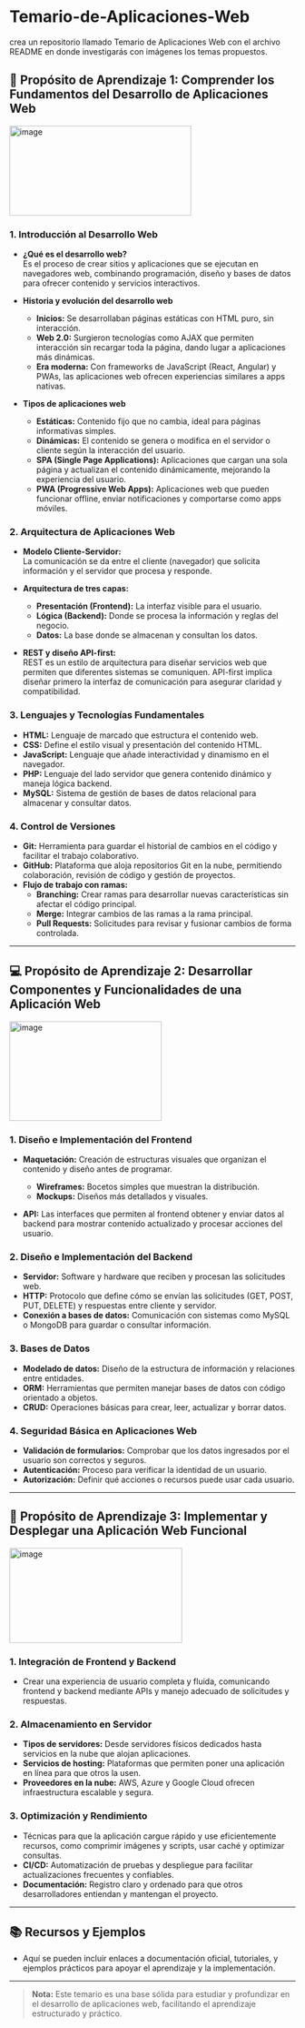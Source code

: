 # Temario-de-Aplicaciones-Web
crea un repositorio llamado Temario de Aplicaciones Web con el archivo README en donde investigarás con imágenes los temas propuestos.

## 🧠 Propósito de Aprendizaje 1: Comprender los Fundamentos del Desarrollo de Aplicaciones Web
 <img width="320" height="158" alt="image" src="https://github.com/user-attachments/assets/69609ba2-d7bf-4a7a-bbe0-9df74be263db" />


### 1. Introducción al Desarrollo Web
- **¿Qué es el desarrollo web?**  
  Es el proceso de crear sitios y aplicaciones que se ejecutan en navegadores web, combinando programación, diseño y bases de datos para ofrecer contenido y servicios interactivos.
  
- **Historia y evolución del desarrollo web**  
  - **Inicios:** Se desarrollaban páginas estáticas con HTML puro, sin interacción.  
  - **Web 2.0:** Surgieron tecnologías como AJAX que permiten interacción sin recargar toda la página, dando lugar a aplicaciones más dinámicas.  
  - **Era moderna:** Con frameworks de JavaScript (React, Angular) y PWAs, las aplicaciones web ofrecen experiencias similares a apps nativas.

- **Tipos de aplicaciones web**  
  - **Estáticas:** Contenido fijo que no cambia, ideal para páginas informativas simples.  
  - **Dinámicas:** El contenido se genera o modifica en el servidor o cliente según la interacción del usuario.  
  - **SPA (Single Page Applications):** Aplicaciones que cargan una sola página y actualizan el contenido dinámicamente, mejorando la experiencia del usuario.  
  - **PWA (Progressive Web Apps):** Aplicaciones web que pueden funcionar offline, enviar notificaciones y comportarse como apps móviles.

### 2. Arquitectura de Aplicaciones Web
- **Modelo Cliente-Servidor:**  
  La comunicación se da entre el cliente (navegador) que solicita información y el servidor que procesa y responde.

- **Arquitectura de tres capas:**  
  - **Presentación (Frontend):** La interfaz visible para el usuario.  
  - **Lógica (Backend):** Donde se procesa la información y reglas del negocio.  
  - **Datos:** La base donde se almacenan y consultan los datos.

- **REST y diseño API-first:**  
  REST es un estilo de arquitectura para diseñar servicios web que permiten que diferentes sistemas se comuniquen. API-first implica diseñar primero la interfaz de comunicación para asegurar claridad y compatibilidad.

### 3. Lenguajes y Tecnologías Fundamentales
- **HTML:** Lenguaje de marcado que estructura el contenido web.  
- **CSS:** Define el estilo visual y presentación del contenido HTML.  
- **JavaScript:** Lenguaje que añade interactividad y dinamismo en el navegador.  
- **PHP:** Lenguaje del lado servidor que genera contenido dinámico y maneja lógica backend.  
- **MySQL:** Sistema de gestión de bases de datos relacional para almacenar y consultar datos.

### 4. Control de Versiones
- **Git:** Herramienta para guardar el historial de cambios en el código y facilitar el trabajo colaborativo.  
- **GitHub:** Plataforma que aloja repositorios Git en la nube, permitiendo colaboración, revisión de código y gestión de proyectos.  
- **Flujo de trabajo con ramas:**  
  - **Branching:** Crear ramas para desarrollar nuevas características sin afectar el código principal.  
  - **Merge:** Integrar cambios de las ramas a la rama principal.  
  - **Pull Requests:** Solicitudes para revisar y fusionar cambios de forma controlada.

---

## 💻 Propósito de Aprendizaje 2: Desarrollar Componentes y Funcionalidades de una Aplicación Web
<img width="268" height="175" alt="image" src="https://github.com/user-attachments/assets/abd618a2-f1a2-4025-b865-35682054bb37" />


### 1. Diseño e Implementación del Frontend
- **Maquetación:** Creación de estructuras visuales que organizan el contenido y diseño antes de programar.  
  - **Wireframes:** Bocetos simples que muestran la distribución.  
  - **Mockups:** Diseños más detallados y visuales.

- **API:** Las interfaces que permiten al frontend obtener y enviar datos al backend para mostrar contenido actualizado y procesar acciones del usuario.

### 2. Diseño e Implementación del Backend
- **Servidor:** Software y hardware que reciben y procesan las solicitudes web.  
- **HTTP:** Protocolo que define cómo se envían las solicitudes (GET, POST, PUT, DELETE) y respuestas entre cliente y servidor.  
- **Conexión a bases de datos:** Comunicación con sistemas como MySQL o MongoDB para guardar o consultar información.

### 3. Bases de Datos
- **Modelado de datos:** Diseño de la estructura de información y relaciones entre entidades.  
- **ORM:** Herramientas que permiten manejar bases de datos con código orientado a objetos.  
- **CRUD:** Operaciones básicas para crear, leer, actualizar y borrar datos.

### 4. Seguridad Básica en Aplicaciones Web
- **Validación de formularios:** Comprobar que los datos ingresados por el usuario son correctos y seguros.  
- **Autenticación:** Proceso para verificar la identidad de un usuario.  
- **Autorización:** Definir qué acciones o recursos puede usar cada usuario.

---

## 🚀 Propósito de Aprendizaje 3: Implementar y Desplegar una Aplicación Web Funcional
<img width="304" height="167" alt="image" src="https://github.com/user-attachments/assets/465e8251-7ca7-4a78-acae-3dc37e037947" />


### 1. Integración de Frontend y Backend
- Crear una experiencia de usuario completa y fluida, comunicando frontend y backend mediante APIs y manejo adecuado de solicitudes y respuestas.

### 2. Almacenamiento en Servidor
- **Tipos de servidores:** Desde servidores físicos dedicados hasta servicios en la nube que alojan aplicaciones.  
- **Servicios de hosting:** Plataformas que permiten poner una aplicación en línea para que otros la usen.  
- **Proveedores en la nube:** AWS, Azure y Google Cloud ofrecen infraestructura escalable y segura.

### 3. Optimización y Rendimiento
- Técnicas para que la aplicación cargue rápido y use eficientemente recursos, como comprimir imágenes y scripts, usar caché y optimizar consultas.  
- **CI/CD:** Automatización de pruebas y despliegue para facilitar actualizaciones frecuentes y confiables.  
- **Documentación:** Registro claro y ordenado para que otros desarrolladores entiendan y mantengan el proyecto.

---

## 📚 Recursos y Ejemplos

- Aquí se pueden incluir enlaces a documentación oficial, tutoriales, y ejemplos prácticos para apoyar el aprendizaje y la implementación.

---

> **Nota:** Este temario es una base sólida para estudiar y profundizar en el desarrollo de aplicaciones web, facilitando el aprendizaje estructurado y práctico.
